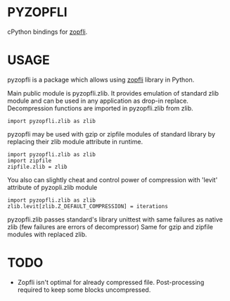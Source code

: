 PYZOPFLI
========

cPython bindings for [zopfli][zopfli].


USAGE
=====

pyzopfli is a package which allows using [zopfli][zopfli] library in Python.

Main public module is pyzopfli.zlib. It provides emulation of standard 
zlib module and can be used in any application as drop-in replace. 
Decompression functions are imported in pyzopfli.zlib from zlib.

    import pyzopfli.zlib as zlib
    
pyzopfli may be used with gzip or zipfile modules of standard library 
by replacing their zlib module attribute in runtime.  

	import pyzopfli.zlib as zlib
	import zipfile
	zipfile.zlib = zlib

You also can slightly cheat and control power of compression 
with 'levit' attribute of pyzopli.zlib module

    import pyzopfli.zlib as zlib
	zlib.levit[zlib.Z_DEFAULT_COMPRESSION] = iterations

pyzopfli.zlib passes standard's library unittest with same failures as native zlib
(few failures are errors of decompressor)
Same for gzip and zipfile modules with replaced zlib.

[zopfli]: http://googledevelopers.blogspot.com/2013/02/compress-data-more-densely-with-zopfli.html

TODO
====

* Zopfli isn't optimal for already compressed file. Post-processing required 
to keep some blocks uncompressed.
